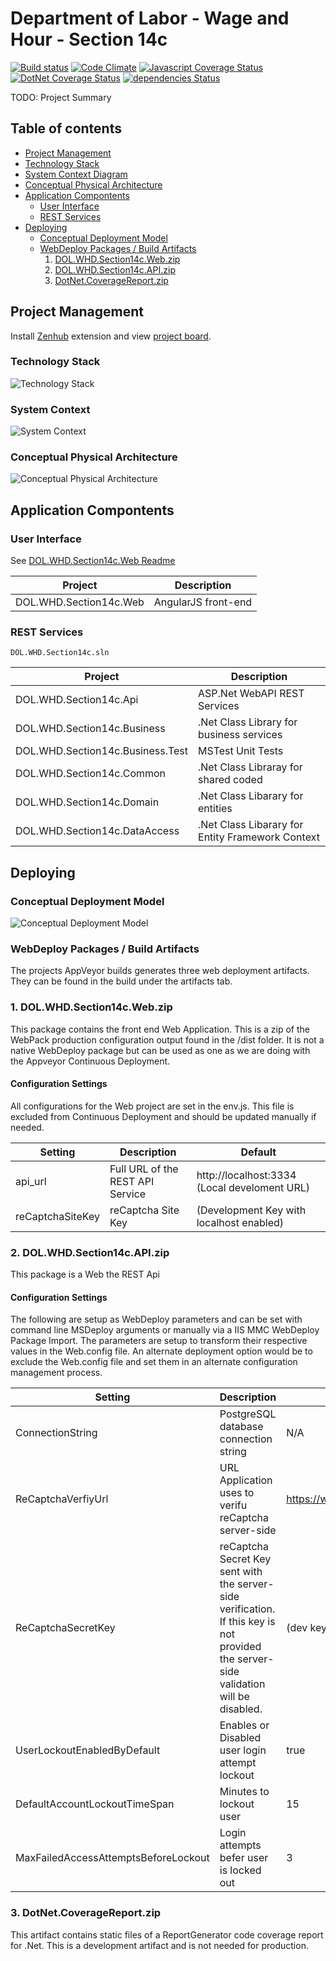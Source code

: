 # Department of Labor - Wage and Hour - Section 14c

[![Build status](https://ci.appveyor.com/api/projects/status/gmq5jhbib0ug3rat?svg=true)](https://ci.appveyor.com/project/DOL-WHD-Section14c/master) 
[![Code Climate](https://codeclimate.com/github/AppliedIS/dol-whd-14c/badges/gpa.svg)](https://codeclimate.com/github/AppliedIS/dol-whd-14c) 
[![Javascript Coverage Status](https://coveralls.io/repos/github/AppliedIS/dol-whd-14c/badge.svg?branch=master)](https://coveralls.io/github/AppliedIS/dol-whd-14c?branch=master)
[![DotNet Coverage Status](http://dol-whd-section14c-coverage-dev.azurewebsites.net/badge_combined.svg)](http://dol-whd-section14c-coverage-dev.azurewebsites.net/)
[![dependencies Status](https://david-dm.org/AppliedIS/dol-whd-14c/status.svg?path=DOL.WHD.Section14c.Web)](https://david-dm.org/AppliedIS/dol-whd-14c?path=DOL.WHD.Section14c.Web)

TODO: Project Summary 

## Table of contents

 - [Project Management](#project-management)
 - [Technology Stack](#technology-stack)
 - [System Context Diagram](#system-context)
 - [Conceptual Physical Architecture](#conceptual-physical-archietcture)
 - [Application Compontents](#application)
    - [User Interface](#user-interface)
    - [REST Services](#rest-services)
 - [Deploying](#deploying)
    - [Conceptual Deployment Model](#conceptual-deployment-model)
    - [WebDeploy Packages / Build Artifacts](#webdeploy-packages-/-build-artifacts)
        1. [DOL.WHD.Section14c.Web.zip](1.-DOL.WHD.Section14c.Web.zip)
        2. [DOL.WHD.Section14c.API.zip](2.-DOL.WHD.Section14c.API.zip)
        3. [DotNet.CoverageReport.zip](3.-DotNet.CoverageReport.zip)
        
## Project Management

Install [Zenhub](https://www.zenhub.com/) extension and view [project board](https://github.com/18F/dol-whd-14c#boards).

### Technology Stack
![Technology Stack](docs/TechStack.png?raw=true "Technology Stack")

### System Context
![System Context](docs/SystemContext.png?raw=true "System Context")

### Conceptual Physical Architecture
![Conceptual Physical Architecture](docs/ConceptualPhysicalArchitecture.png?raw=true "Conceptual Physical Architecture")

## Application Compontents

### User Interface

See [DOL.WHD.Section14c.Web Readme](DOL.WHD.Section14c.Web/Readme.md)

| Project | Description     
| --- | --- 
DOL.WHD.Section14c.Web | AngularJS front-end

### REST Services
```
DOL.WHD.Section14c.sln
```
| Project | Description     
| --- | --- 
DOL.WHD.Section14c.Api | ASP.Net WebAPI REST Services
DOL.WHD.Section14c.Business | .Net Class Library for business services
DOL.WHD.Section14c.Business.Test | MSTest Unit Tests
DOL.WHD.Section14c.Common | .Net Class Libraray for shared coded
DOL.WHD.Section14c.Domain | .Net Class Libarary for entities
DOL.WHD.Section14c.DataAccess | .Net Class Libarary for Entity Framework Context

## Deploying

### Conceptual Deployment Model

![Conceptual Deployment Model](docs/ConceptualDeploymentModel.png?raw=true "Conceptual Deployment Model")

### WebDeploy Packages / Build Artifacts

The projects AppVeyor builds generates three web deployment artifacts.  They can be found in the build under the artifacts tab.  

### 1. DOL.WHD.Section14c.Web.zip
This package contains the front end Web Application.  This is a zip of the WebPack production configuration output found in the /dist folder.  It is not a native WebDeploy package but can be used as one as we are doing with the Appveyor Continuous Deployment.
#### Configuration Settings
All configurations for the Web project are set in the env.js. This file is excluded from Continuous Deployment and should be updated manually if needed.

| Setting | Description | Default   
| --- | --- | ---
api_url | Full URL of the REST API Service | http://localhost:3334 (Local develoment URL)
reCaptchaSiteKey | reCaptcha Site Key | (Development Key with localhost enabled)

### 2. DOL.WHD.Section14c.API.zip
This package is a Web the REST Api
#### Configuration Settings
The following are setup as WebDeploy parameters and can be set with command line MSDeploy arguments or manually via a IIS MMC WebDeploy Package Import.  The parameters are setup to transform their respective values in the Web.config file.  An alternate deployment option would be to exclude the Web.config file and set them in an alternate configuration management process.

| Setting | Description | Default   
| --- | --- | ---
ConnectionString | PostgreSQL database connection string | N/A
ReCaptchaVerfiyUrl | URL Application uses to verifu reCaptcha server-side | https://www.google.com/recaptcha/api/siteverify
ReCaptchaSecretKey | reCaptcha Secret Key sent with the server-side verification.  If this key is not provided the server-side validation will be disabled. | (dev key)
UserLockoutEnabledByDefault | Enables or Disabled user login attempt lockout | true
DefaultAccountLockoutTimeSpan | Minutes to lockout user | 15
MaxFailedAccessAttemptsBeforeLockout | Login attempts befer user is locked out | 3

### 3. DotNet.CoverageReport.zip
This artifact contains static files of a ReportGenerator code coverage report for .Net.  This is a development artifact and is not needed for production.
